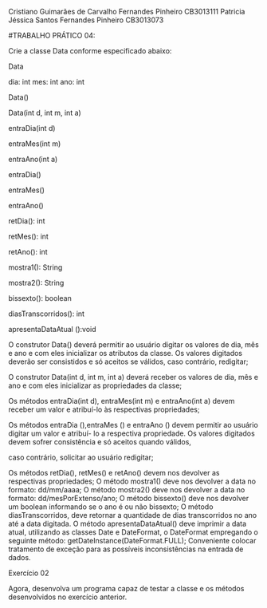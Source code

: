 Cristiano Guimarães de Carvalho Fernandes Pinheiro  CB3013111
Patricia Jéssica Santos Fernandes Pinheiro          CB3013073

#TRABALHO PRÁTICO 04:

Crie a classe Data conforme especificado abaixo:

Data

dia: int
mes: int
ano: int

Data()

Data(int d, int m, int a)

entraDia(int d)

entraMes(int m)

entraAno(int a)

entraDia()

entraMes()

entraAno()

retDia(): int

retMes(): int

retAno(): int

mostra1(): String

mostra2(): String

bissexto(): boolean

diasTranscorridos(): int

apresentaDataAtual ():void

O construtor Data() deverá permitir ao usuário digitar os valores de dia, mês e ano e com eles inicializar os atributos da classe. Os valores digitados deverão ser consistidos e só aceitos se válidos, caso contrário, redigitar;

O construtor Data(int d, int m, int a) deverá receber os valores de dia, mês e ano e com eles inicializar as propriedades da classe;

Os métodos entraDia(int d), entraMes(int m) e entraAno(int a) devem receber um valor e atribuí-lo às respectivas propriedades;

Os métodos entraDia (),entraMes () e entraAno () devem permitir ao usuário digitar um valor e atribuí- lo a respectiva propriedade. Os valores digitados devem sofrer consistência e só aceitos quando válidos,

caso contrário, solicitar ao usuário redigitar;

Os métodos retDia(), retMes() e retAno() devem nos devolver as respectivas propriedades;
O método mostra1() deve nos devolver a data no formato: dd/mm/aaaa;
O método mostra2() deve nos devolver a data no formato: dd/mesPorExtenso/ano;
O método bissexto() deve nos devolver um boolean informando se o ano é ou não bissexto;
O método diasTranscorridos, deve retornar a quantidade de dias transcorridos no ano até a data digitada.
O método apresentaDataAtual() deve imprimir a data atual, utilizando as classes Date e DateFormat, o DateFormat empregando o seguinte método: getDateInstance(DateFormat.FULL);
Conveniente colocar tratamento de exceção para as possíveis inconsistências na entrada de dados.

Exercício 02

Agora, desenvolva um programa capaz de testar a classe e os métodos desenvolvidos no exercício anterior.
